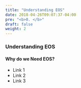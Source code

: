 ```yaml
---
title: "Understanding EOS"
date: 2018-04-26T09:07:37-04:00
pre: "<b>0. </b>"
draft: false
weight: 2
---
```


### Understanding EOS

#### Why do we Need EOS?
* Link 1 
* Link 2 
* Link 3

